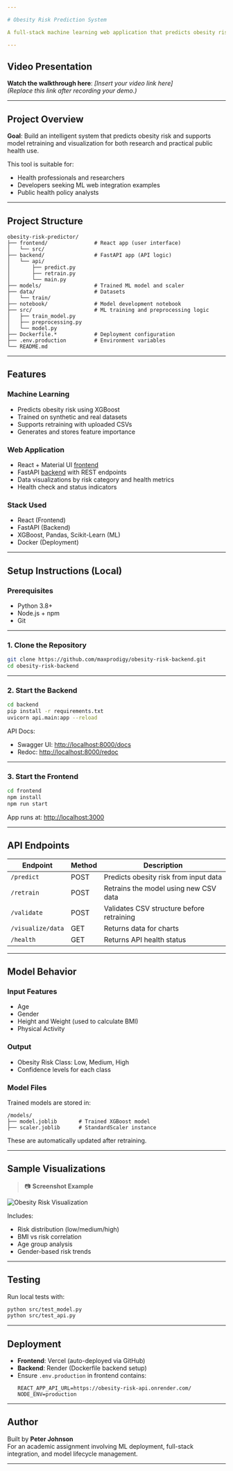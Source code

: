 ```yaml
---

# Obesity Risk Prediction System

A full-stack machine learning web application that predicts obesity risk based on health and lifestyle indicators. The system integrates a trained XGBoost model with a modern React frontend and a FastAPI backend, enabling real-time predictions, model retraining, and interactive data visualizations.

---
```


## Video Presentation

**Watch the walkthrough here**: *[Insert your video link here]*  
_(Replace this link after recording your demo.)_

---

## Project Overview

**Goal**: Build an intelligent system that predicts obesity risk and supports model retraining and visualization for both research and practical public health use.

This tool is suitable for:
- Health professionals and researchers
- Developers seeking ML web integration examples
- Public health policy analysts

---

## Project Structure

```
obesity-risk-predictor/
├── frontend/               # React app (user interface)
│   └── src/
├── backend/                # FastAPI app (API logic)
│   └── api/
│       ├── predict.py
│       ├── retrain.py
│       └── main.py
├── models/                 # Trained ML model and scaler
├── data/                   # Datasets
│   └── train/
├── notebook/               # Model development notebook
├── src/                    # ML training and preprocessing logic
│   ├── train_model.py
│   ├── preprocessing.py
│   └── model.py
├── Dockerfile.*            # Deployment configuration
├── .env.production         # Environment variables
└── README.md
```

---

## Features

### Machine Learning
- Predicts obesity risk using XGBoost
- Trained on synthetic and real datasets
- Supports retraining with uploaded CSVs
- Generates and stores feature importance

### Web Application
- React + Material UI [frontend](https://obesity-risk-frontend.vercel.app/)
- FastAPI [backend](https://obesity-risk-api.onrender.com/) with REST endpoints
- Data visualizations by risk category and health metrics
- Health check and status indicators

### Stack Used
- React (Frontend)
- FastAPI (Backend)
- XGBoost, Pandas, Scikit-Learn (ML)
- Docker (Deployment)

---

## Setup Instructions (Local)

### Prerequisites
- Python 3.8+
- Node.js + npm
- Git

---

### 1. Clone the Repository

```bash
git clone https://github.com/maxprodigy/obesity-risk-backend.git
cd obesity-risk-backend
```

---

### 2. Start the Backend

```bash
cd backend
pip install -r requirements.txt
uvicorn api.main:app --reload
```

API Docs:
- Swagger UI: [http://localhost:8000/docs](http://localhost:8000/docs)
- Redoc: [http://localhost:8000/redoc](http://localhost:8000/redoc)

---

### 3. Start the Frontend

```bash
cd frontend
npm install
npm run start
```

App runs at: [http://localhost:3000](http://localhost:3000)

---

## API Endpoints

| Endpoint           | Method | Description                             |
|--------------------|--------|-----------------------------------------|
| `/predict`         | POST   | Predicts obesity risk from input data   |
| `/retrain`         | POST   | Retrains the model using new CSV data   |
| `/validate`        | POST   | Validates CSV structure before retraining |
| `/visualize/data`  | GET    | Returns data for charts                 |
| `/health`          | GET    | Returns API health status               |

---

## Model Behavior

### Input Features
- Age
- Gender
- Height and Weight (used to calculate BMI)
- Physical Activity

### Output
- Obesity Risk Class: Low, Medium, High
- Confidence levels for each class

### Model Files
Trained models are stored in:

```
/models/
├── model.joblib       # Trained XGBoost model
├── scaler.joblib      # StandardScaler instance
```

These are automatically updated after retraining.

---

## Sample Visualizations

> 📷 **Screenshot Example**  

![Obesity Risk Visualization](https://github.com/maxprodigy/obesity-risk-backend/blob/main/notebook/Screenshot%202025-04-02%20185347.png)

Includes:
- Risk distribution (low/medium/high)
- BMI vs risk correlation
- Age group analysis
- Gender-based risk trends

---

## Testing

Run local tests with:
```bash
python src/test_model.py
python src/test_api.py
```

---

## Deployment

- **Frontend**: Vercel (auto-deployed via GitHub)
- **Backend**: Render (Dockerfile backend setup)
- Ensure `.env.production` in frontend contains:
  ```env
  REACT_APP_API_URL=https://obesity-risk-api.onrender.com/
  NODE_ENV=production
  ```

---

## Author

Built by **Peter Johnson**  
For an academic assignment involving ML deployment, full-stack integration, and model lifecycle management.

---
